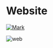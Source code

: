 # Website #



[![Mark](https://camo.githubusercontent.com/4d6b4c3b2a1d015b2ffe57bfc76657a57ca644a6/68747470733a2f2f696d672e736869656c64732e696f2f776562736974652d75702d646f776e2d677265656e2d7265642f68747470732f66616865656c2e636f6d2e7376673f6c6162656c3d57656273697465267374796c653d666f722d7468652d6261646765)](http://www.adil-faiz.com)




![web](https://github.com/adilfaiz001/Website/blob/master/img/web.PNG?raw=true)


